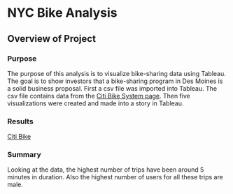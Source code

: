 # NYC Bike Analysis

## Overview of Project

### Purpose

The purpose of this analysis is to visualize bike-sharing data using Tableau. The goal is to show investors that a bike-sharing program
in Des Moines is a solid business proposal. First a csv file was imported into Tableau. The csv file contains data from the [Citi Bike System page](https://citibikenyc.com/system-data).
Then five visualizations were created and made into a story in Tableau. 

### Results

[Citi Bike](https://public.tableau.com/views/CitiBike-1/Sheet1?:language=en-US&:display_count=n&:origin=viz_share_link)

### Summary
Looking at the data, the highest number of trips have been around 5 minutes in duration. Also the highest number of users for all these trips 
are male. 
